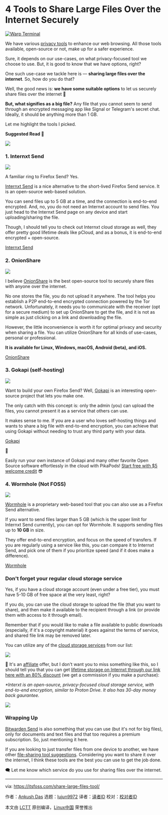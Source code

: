 [#]: subject: "4 Tools to Share Large Files Over the Internet Securely"
[#]: via: "https://itsfoss.com/share-large-files-tool/"
[#]: author: "Ankush Das https://itsfoss.com/author/ankush/"
[#]: collector: "lujun9972/lctt-scripts-1705972010"
[#]: translator: " "
[#]: reviewer: " "
[#]: publisher: " "
[#]: url: " "

4 Tools to Share Large Files Over the Internet Securely
======

[![Warp Terminal][1]][2]

We have various [privacy tools][3] to enhance our web browsing. All those tools available, open-source or not, make up for a safer experience.

Sure, it depends on our use-cases, on what privacy-focused tool we choose to use. But, it is good to know that we have options, right?

One such use-case we tackle here is — **sharing large files over the internet**. So, how do you do that?

Well, the good news is: **we have some suitable options** to let us securely share files over the internet 🎉

**But, what signifies as a big file?** Any file that you cannot seem to send through an encrypted messaging app like Signal or Telegram's secret chat. Ideally, it should be anything more than 1 GB.

Let me highlight the tools I picked.

**Suggested Read 📖**

![][4]

### 1\. Internxt Send

![][5]

A familiar ring to Firefox Send? Yes.

[Internxt Send][6] is a nice alternative to the short-lived Firefox Send service. It is an open-source web-based solution.

You can send files up to 5 GB at a time, and the connection is end-to-end encrypted. And, no, you do not need an Internxt account to send files. You just head to the Internxt Send page on any device and start uploading/sharing the file.

Though, I should tell you to check out Internxt cloud storage as well, they offer pretty good lifetime deals like pCloud, and as a bonus, it is end-to-end encrypted + open-source.

[Internxt Send][6]

### 2\. OnionShare

![][7]

I believe [OnionShare][8] is the best open-source tool to securely share files with anyone over the internet.

No one stores the file, you do not upload it anywhere. The tool helps you establish a P2P end-to-end encrypted connection powered by the Tor network. Unfortunately, it needs you to communicate with the receiver (opt for a secure medium) to set up OnionShare to get the file, and it is not as simple as just clicking on a link and downloading the file.

However, the little inconvenience is worth it for optimal privacy and security when sharing a file. You can utilize OnionShare for all kinds of use-cases, personal or professional.

**It is available for Linux, Windows, macOS, Android (beta), and iOS.**

[OnionShare][8]

### 3\. Gokapi (self-hosting)

![][9]

Want to build your own Firefox Send? Well, [Gokapi][10] is an interesting open-source project that lets you make one.

The only catch with this concept is: only the admin (you) can upload the files, you cannot present it as a service that others can use.

It makes sense to me. If you are a user who loves self-hosting things and wants to share a big file with end-to-end encryption, you can achieve that using Gokapi without needing to trust any third party with your data.

[Gokapi][10]

🚀

Easily run your own instance of Gokapi and many other favorite Open Source software effortlessly in the cloud with PikaPods! [Start free with $5 welcome credit][11] 😎

### 4\. Wormhole (Not FOSS)

![][12]

[Wormhole][13] is a proprietary web-based tool that you can also use as a Firefox Send alternative.

If you want to send files larger than 5 GB (which is the upper limit for Internxt Send currently), you can opt for Wormhole. It supports sending files up to **10 GB** in size.

They offer end-to-end encryption, and focus on the speed of transfers. If you are regularly using a service like this, you can compare it to Internxt Send, and pick one of them if you prioritize speed (and if it does make a difference).

[Wormhole][13]

### Don't forget your regular cloud storage service

Yes, if you have a cloud storage account (even under a free tier), you must have 5-10 GB of free space at the very least, right?

If you do, you can use the cloud storage to upload the file (that you want to share), and then make it available to the recipient through a link (or provide them with access to it through email).

Remember that if you would like to make a file available to public downloads (especially, if it's a copyright material) it goes against the terms of service, and shared file link may be removed later.

You can utilize any of the [cloud storage services][14] from our list:

![][4]

📢 It's an [affiliate][15] offer, but I don't want you to miss something like this, so I should tell you that you can get [lifetime storage on Internxt through our link here with an 80% discount][16] (we get a commission if you make a purchase):

_*Interxt is an open-source, privacy-focused cloud storage service, with end-to-end encryption, similar to Proton Drive. It also has 30-day money back gaurantee._

![][17]

### Wrapping Up

[Bitwarden Send][18] is also something that you can use (but it's not for big files), only for documents and text files and that too requires a premium subscription. So, just mentioning it here.

If you are looking to just transfer files from one device to another, we have other [file-sharing tool suggestions][19]. Considering you want to share it over the internet, I think these tools are the best you can use to get the job done.

🗨️ Let me know which service do you use for sharing files over the internet.

--------------------------------------------------------------------------------

via: https://itsfoss.com/share-large-files-tool/

作者：[Ankush Das][a]
选题：[lujun9972][b]
译者：[译者ID](https://github.com/译者ID)
校对：[校对者ID](https://github.com/校对者ID)

本文由 [LCTT](https://github.com/LCTT/TranslateProject) 原创编译，[Linux中国](https://linux.cn/) 荣誉推出

[a]: https://itsfoss.com/author/ankush/
[b]: https://github.com/lujun9972
[1]: https://itsfoss.com/assets/images/warp-terminal.webp
[2]: https://www.warp.dev?utm_source=its_foss&utm_medium=display&utm_campaign=linux_launch
[3]: https://itsfoss.com/privacy-tools/
[4]: https://itsfoss.com/content/images/size/w256h256/2022/12/android-chrome-192x192.png
[5]: https://itsfoss.com/content/images/2024/05/internxt-send.png
[6]: https://send.internxt.com/
[7]: https://itsfoss.com/content/images/2024/05/onionshare.png
[8]: https://onionshare.org/
[9]: https://itsfoss.com/content/images/2024/05/gokapi.png
[10]: https://github.com/Forceu/Gokapi
[11]: https://www.pikapods.com/
[12]: https://itsfoss.com/content/images/2024/05/wormhole.png
[13]: https://wormhole.app/
[14]: https://itsfoss.com/cloud-services-linux/
[15]: https://itsfoss.com/affiliate-policy/
[16]: https://internxt.sjv.io/c/1995707/2001891/14378
[17]: https://internxt.sjv.io/favicon.ico
[18]: https://bitwarden.com/products/send/
[19]: https://itsfoss.com/share-files-linux-windows-mac/
